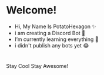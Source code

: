   #  Welcome! 
- Hi, My Name Is PotatoHexagon ✨
- i am creating a Discord Bot 🤖
- I’m currently learning everything 👀
- i didn't publish any bots yet 😂
#
Stay Cool Stay Awesome!
